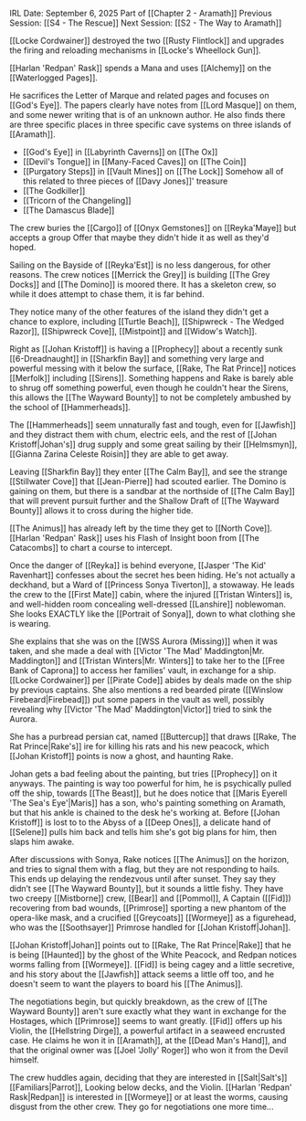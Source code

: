 IRL Date: September 6, 2025
Part of [[Chapter 2 - Aramath]]
Previous Session: [[S4 - The Rescue]] Next Session: [[S2 - The Way to Aramath]]

[[Locke Cordwainer]] destroyed the two [[Rusty Flintlock]] and upgrades the firing and reloading mechanisms in [[Locke's Wheellock Gun]].

[[Harlan 'Redpan' Rask]] spends a Mana and uses [[Alchemy]] on the [[Waterlogged Pages]].

He sacrifices the Letter of Marque and related pages and focuses on [[God's Eye]].  The papers clearly have notes from [[Lord Masque]] on them, and some newer writing that is of an unknown author.  He also finds there are three specific places in three specific cave systems on three islands of [[Aramath]].
- [[God's Eye]] in [[Labyrinth Caverns]] on [[The Ox]]
- [[Devil's Tongue]] in [[Many-Faced Caves]] on [[The Coin]]
- [[Purgatory Steps]] in [[Vault Mines]] on [[The Lock]]
Somehow all of this related to three pieces of [[Davy Jones]]' treasure
- [[The Godkiller]]
- [[Tricorn of the Changeling]]
- [[The Damascus Blade]]

The crew buries the [[Cargo]] of [[Onyx Gemstones]] on [[Reyka'Maye]] but accepts a group Offer that maybe they didn't hide it as well as they'd hoped.

Sailing on the Bayside of [[Reyka'Est]] is no less dangerous, for other reasons.  The crew notices [[Merrick the Grey]] is building [[The Grey Docks]] and [[The Domino]] is moored there.  It has a skeleton crew, so while it does attempt to chase them, it is far behind.

They notice many of the other features of the island they didn't get a chance to explore, including [[Turtle Beach]], [[Shipwreck - The Wedged Razor]], [[Shipwreck Cove]], [[Mistpoint]] and [[Widow's Watch]].

Right as [[Johan Kristoff]] is having a [[Prophecy]] about a recently sunk [[6-Dreadnaught]] in [[Sharkfin Bay]] and something very large and powerful messing with it below the surface, [[Rake, The Rat Prince]] notices [[Merfolk]] including [[Sirens]].  Something happens and Rake is barely able to shrug off something powerful, even though he couldn't hear the Sirens, this allows the [[The Wayward Bounty]] to not be completely ambushed by the school of [[Hammerheads]].

The [[Hammerheads]] seem unnaturally fast and tough, even for [[Jawfish]] and they distract them with chum, electric eels, and the rest of [[Johan Kristoff|Johan's]] drug supply and some great sailing by their [[Helmsmyn]], [[Gianna Zarina Celeste Roisin]] they are able to get away.

Leaving [[Sharkfin Bay]] they enter [[The Calm Bay]], and see the strange [[Stillwater Cove]] that [[Jean-Pierre]] had scouted earlier.  The Domino is gaining on them, but there is a sandbar at the northside of [[The Calm Bay]] that will prevent pursuit further and the Shallow Draft of [[The Wayward Bounty]] allows it to cross during the higher tide.  

[[The Animus]] has already left by the time they get to [[North Cove]].  [[Harlan 'Redpan' Rask]] uses his Flash of Insight boon from [[The Catacombs]] to chart a course to intercept.

Once the danger of [[Reyka]] is behind everyone, [[Jasper 'The Kid' Ravenhart]] confesses about the secret hes been hiding.  He's not actually a deckhand, but a Ward of [[Princess Sonya Tiverton]], a stowaway.  He leads the crew to the [[First Mate]] cabin, where the injured [[Tristan Winters]] is, and well-hidden room concealing well-dressed [[Lanshire]] noblewoman.  She looks EXACTLY like the [[Portrait of Sonya]], down to what clothing she is wearing.

She explains that she was on the [[WSS Aurora (Missing)]] when it was taken, and she made a deal with [[Victor 'The Mad' Maddington|Mr. Maddington]] and [[Tristan Winters|Mr. Winters]] to take her to the [[Free Bank of Caprona]] to access her families' vault, in exchange for a ship.  [[Locke Cordwainer]] per [[Pirate Code]] abides by deals made on the ship by previous captains.  She also mentions a red bearded pirate ([[Winslow Firebeard|Firebead]]) put some papers in the vault as well, possibly revealing why [[Victor 'The Mad' Maddington|Victor]] tried to sink the Aurora.

She has a purbread persian cat, named [[Buttercup]] that draws [[Rake, The Rat Prince|Rake's]] ire for killing his rats and his new peacock, which [[Johan Kristoff]] points is now a ghost, and haunting Rake.

Johan gets a bad feeling about the painting, but tries [[Prophecy]] on it anyways.  The painting is way too powerful for him, he is psychically pulled off the ship, towards [[The Beast]], but he does notice that [[Maris Eyerell 'The Sea's Eye'|Maris]] has a son, who's painting something on Aramath, but that his ankle is chained to the desk he's working at.  Before [[Johan Kristoff]] is lost to to the Abyss of a [[Deep Ones]], a delicate hand of [[Selene]] pulls him back and tells him she's got big plans for him, then slaps him awake.

After discussions with Sonya, Rake notices [[The Animus]] on the horizon, and tries to signal them with a flag, but they are not responding to hails.  This ends up delaying the rendezvous until after sunset.  They say they didn’t see [[The Wayward Bounty]], but it sounds a little fishy. 
They have two creepy [[Mistborne]] crew, [[Bear]] and [[Pommol]], A Captain ([[Fid]]) recovering from bad wounds, [[Primrose]] sporting a new phantom of the opera-like mask, and a crucified [[Greycoats]] [[Wormeye]] as a figurehead, who was the [[Soothsayer]] Primrose handled for [[Johan Kristoff|Johan]].

[[Johan Kristoff|Johan]] points out to [[Rake, The Rat Prince|Rake]] that he is being [[Haunted]] by the ghost of the White Peacock, and Redpan notices worms falling from [[Wormeye]].  [[Fid]] is being cagey and a little secretive, and his story about the [[Jawfish]] attack seems a little off too, and he doesn't seem to want the players to board his [[The Animus]].

The negotiations begin, but quickly breakdown, as the crew of [[The Wayward Bounty]] aren't sure exactly what they want in exchange for the Hostages, which [[Primrose]] seems to want greatly.  [[Fid]] offers up his Violin, the [[Hellstring Dirge]], a powerful artifact in a seaweed encrusted case.  He claims he won it in [[Aramath]], at the [[Dead Man's Hand]], and that the original owner was [[Joel 'Jolly' Roger]] who won it from the Devil himself.

The crew huddles again, deciding that they are interested in [[Salt|Salt's]] [[Familiars|Parrot]], Looking below decks, and the Violin.  [[Harlan 'Redpan' Rask|Redpan]] is interested in [[Wormeye]] or at least the worms, causing disgust from the other crew.  They go for negotiations one more time...